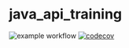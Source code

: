 # java_api_training
![example workflow](https://github.com/Clemdubois/maven_training/actions/workflows/build.yml/badge.svg)
[![codecov](https://codecov.io/gh/Clemdubois/java_api_training/branch/main/graph/badge.svg?token=M1SPVDVNKC)](https://codecov.io/gh/Clemdubois/java_api_training)
